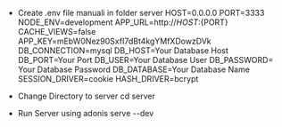 - Create .env file manuali in folder server
    HOST=0.0.0.0
    PORT=3333
    NODE_ENV=development
    APP_URL=http://${HOST}:${PORT}
    CACHE_VIEWS=false
    APP_KEY=mEbW0Nez90SxfI7dBt4kgYMfXDowzDVk
    DB_CONNECTION=mysql
    DB_HOST=Your Database Host
    DB_PORT=Your Port
    DB_USER=Your Database User
    DB_PASSWORD= Your Database Password
    DB_DATABASE=Your Database Name
    SESSION_DRIVER=cookie
    HASH_DRIVER=bcrypt
 
 - Change Directory to server cd server
 - Run Server using 
    adonis serve --dev
 
 
 
